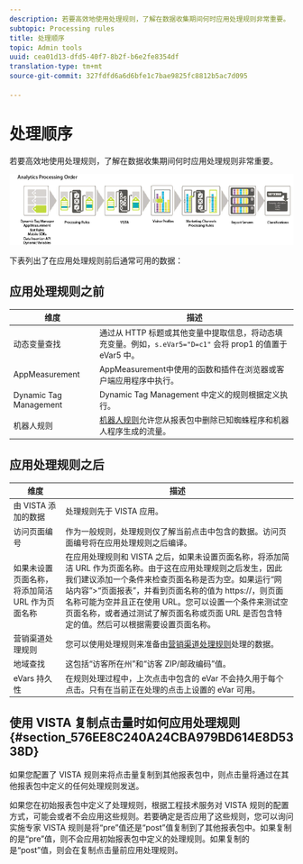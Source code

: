 ```yaml
---
description: 若要高效地使用处理规则，了解在数据收集期间何时应用处理规则非常重要。
subtopic: Processing rules
title: 处理顺序
topic: Admin tools
uuid: cea01d13-dfd5-40f7-8b2f-b6e2fe8354df
translation-type: tm+mt
source-git-commit: 327fdfd6a6d6bfe1c7bae9825fc8812b5ac7d095

---
```



# 处理顺序

若要高效地使用处理规则，了解在数据收集期间何时应用处理规则非常重要。

![](assets/analytics_processing_order_test.png)

下表列出了在应用处理规则前后通常可用的数据：

## 应用处理规则之前

| 维度 | 描述 |
|--- |--- |
| 动态变量查找 | 通过从 HTTP 标题或其他变量中提取信息，将动态填充变量。例如，`s.eVar5="D=c1"` 会将 prop1 的值置于 eVar5 中。 |
| AppMeasurement | AppMeasurement中使用的函数和插件在浏览器或客户端应用程序中执行。 |
| Dynamic Tag Management | Dynamic Tag Management 中定义的规则根据定义执行。 |
| 机器人规则 | [机器人规则](/help/admin/admin/bot-removal/bot-rules.md)允许您从报表包中删除已知蜘蛛程序和机器人程序生成的流量。 |

## 应用处理规则之后

| 维度 | 描述 |
|--- |--- |
| 由 VISTA 添加的数据 | 处理规则先于 VISTA 应用。 |
| 访问页面编号 | 作为一般规则，处理规则仅了解当前点击中包含的数据。访问页面编号将在应用处理规则之后编译。 |
| 如果未设置页面名称，将添加简洁 URL 作为页面名称 | 在应用处理规则和 VISTA 之后，如果未设置页面名称，将添加简洁 URL 作为页面名称。由于这在应用处理规则之后发生，因此我们建议添加一个条件来检查页面名称是否为空。如果运行“网站内容”>“页面报表”，并看到页面名称的值为 https://，则页面名称可能为空并且正在使用 URL。您可以设置一个条件来测试空页面名称，或者通过测试了解页面名称或页面 URL 是否包含特定的值。然后可以根据需要设置页面名称。 |
| 营销渠道处理规则 | 您可以使用处理规则来准备由[营销渠道处理规则](https://docs.adobe.com/content/help/en/analytics/components/marketing-channels/c-rules.html)处理的数据。 |
| 地域查找 | 这包括“访客所在州”和“访客 ZIP/邮政编码”值。 |
| eVars 持久性 | 在规则处理过程中，上次点击中包含的 eVar 不会持久用于每个点击。只有在当前正在处理的点击上设置的 eVar 可用。 |

## 使用 VISTA 复制点击量时如何应用处理规则 {#section_576EE8C240A24CBA979BD614E8D5338D}

如果您配置了 VISTA 规则来将点击量复制到其他报表包中，则点击量将通过在其他报表包中定义的任何处理规则发送。

如果您在初始报表包中定义了处理规则，根据工程技术服务对 VISTA 规则的配置方式，可能会或者不会应用这些规则。若要确定是否应用了这些规则，您可以询问实施专家 VISTA 规则是将“pre”值还是“post”值复制到了其他报表包中。如果复制的是“pre”值，则不会应用初始报表包中定义的处理规则。如果复制的是“post”值，则会在复制点击量前应用处理规则。
